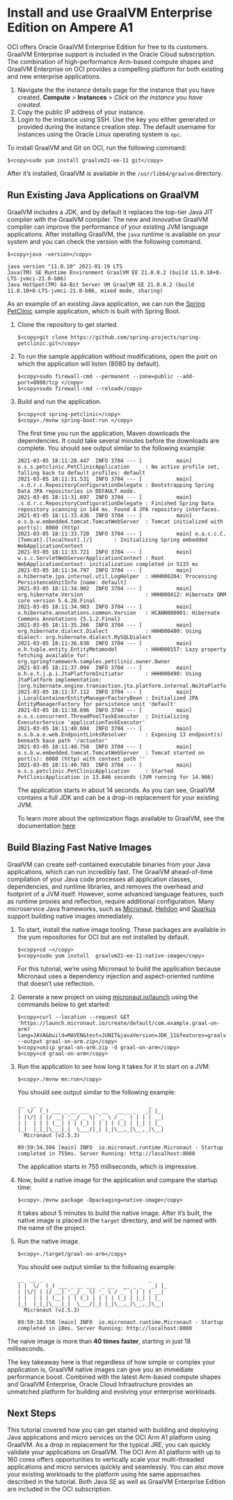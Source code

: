 # Install and use GraalVM Enterprise Edition on Ampere A1

OCI offers Oracle GraalVM Enterprise Edition for free to its customers. GraalVM Enterprise support is included in the Oracle Cloud subscription. The combination of high-performance Arm-based compute shapes and GraalVM Enterprise on OCI provides a compelling platform for both existing and new enterprise applications.

1. Navigate the the instance details page for the instance that you have created. **Compute** >   **Instances**  > *Click on the instance you have created*. 
1. Copy the public IP address of your instance. 
1. Login to the instance using SSH. Use the key you either generated or provided during the instance creation step. The default username for instances using the Oracle Linux operating system is `opc`.  

To install GraalVM and Git on OCI, run the following command:
 
```
$<copy>sudo yum install graalvm21-ee-11 git</copy>
```

After it’s installed, GraalVM is available in the `/usr/lib64/graalvm` directory.

## Run Existing Java Applications on GraalVM 

GraalVM includes a JDK, and by default it replaces the top-tier Java JIT compiler with the GraalVM compiler. The new and innovative GraalVM compiler can improve the performance of your existing JVM language applications. After installing GraalVM, the `java` runtime is available on your system and you can check the version with the following command. 

```
$<copy>java -version</copy>

java version "11.0.10" 2021-01-19 LTS
Java(TM) SE Runtime Environment GraalVM EE 21.0.0.2 (build 11.0.10+8-LTS-jvmci-21.0-b06)
Java HotSpot(TM) 64-Bit Server VM GraalVM EE 21.0.0.2 (build 11.0.10+8-LTS-jvmci-21.0-b06, mixed mode, sharing)
```

As an example of an existing Java application, we can run the [Spring PetClinic](https://projects.spring.io/spring-petclinic/) sample application, which is built with Spring Boot. 

1. Clone the repository to get started. 

    ```
    $<copy>git clone https://github.com/spring-projects/spring-petclinic.git</copy>
    ```

2. To run the sample application without modifications, open the port on which the application will listen (8080 by default). 

    ```
    $<copy>sudo firewall-cmd --permanent --zone=public --add-port=8080/tcp </copy>
    $<copy>sudo firewall-cmd --reload</copy>
    ```

3. Build and run the application.

    ```
    $<copy>cd spring-petclinic</copy>
    $<copy>./mvnw spring-boot:run </copy>
    ```
   The first time you run the application, Maven downloads the dependencies. It could take several minutes before the downloads are complete.
   You should see output similar to the following example:

    ```
    2021-03-05 18:11:28.447  INFO 3704 --- [           main] o.s.s.petclinic.PetClinicApplication     : No active profile set, falling back to default profiles: default
    2021-03-05 18:11:31.531  INFO 3704 --- [           main] .s.d.r.c.RepositoryConfigurationDelegate : Bootstrapping Spring Data JPA repositories in DEFAULT mode.
    2021-03-05 18:11:31.697  INFO 3704 --- [           main] .s.d.r.c.RepositoryConfigurationDelegate : Finished Spring Data repository scanning in 144 ms. Found 4 JPA repository interfaces.
    2021-03-05 18:11:33.436  INFO 3704 --- [           main] o.s.b.w.embedded.tomcat.TomcatWebServer  : Tomcat initialized with port(s): 8080 (http)
    2021-03-05 18:11:33.720  INFO 3704 --- [           main] o.a.c.c.C.[Tomcat].[localhost].[/]       : Initializing Spring embedded WebApplicationContext
    2021-03-05 18:11:33.721  INFO 3704 --- [           main] w.s.c.ServletWebServerApplicationContext : Root WebApplicationContext: initialization completed in 5133 ms
    2021-03-05 18:11:34.797  INFO 3704 --- [           main] o.hibernate.jpa.internal.util.LogHelper  : HHH000204: Processing PersistenceUnitInfo [name: default]
    2021-03-05 18:11:34.902  INFO 3704 --- [           main] org.hibernate.Version                    : HHH000412: Hibernate ORM core version 5.4.28.Final
    2021-03-05 18:11:34.983  INFO 3704 --- [           main] o.hibernate.annotations.common.Version   : HCANN000001: Hibernate Commons Annotations {5.1.2.Final}
    2021-03-05 18:11:35.266  INFO 3704 --- [           main] org.hibernate.dialect.Dialect            : HHH000400: Using dialect: org.hibernate.dialect.MySQLDialect
    2021-03-05 18:11:36.838  INFO 3704 --- [           main] o.h.tuple.entity.EntityMetamodel         : HHH000157: Lazy property fetching available for: org.springframework.samples.petclinic.owner.Owner
    2021-03-05 18:11:37.094  INFO 3704 --- [           main] o.h.e.t.j.p.i.JtaPlatformInitiator       : HHH000490: Using JtaPlatform implementation: [org.hibernate.engine.transaction.jta.platform.internal.NoJtaPlatform]
    2021-03-05 18:11:37.112  INFO 3704 --- [           main] j.LocalContainerEntityManagerFactoryBean : Initialized JPA EntityManagerFactory for persistence unit 'default'
    2021-03-05 18:11:38.696  INFO 3704 --- [           main] o.s.s.concurrent.ThreadPoolTaskExecutor  : Initializing ExecutorService 'applicationTaskExecutor'
    2021-03-05 18:11:40.604  INFO 3704 --- [           main] o.s.b.a.e.web.EndpointLinksResolver      : Exposing 13 endpoint(s) beneath base path '/actuator'
    2021-03-05 18:11:40.758  INFO 3704 --- [           main] o.s.b.w.embedded.tomcat.TomcatWebServer  : Tomcat started on port(s): 8080 (http) with context path ''
    2021-03-05 18:11:40.783  INFO 3704 --- [           main] o.s.s.petclinic.PetClinicApplication     : Started PetClinicApplication in 13.846 seconds (JVM running for 14.906)
    ```
   The application starts in about 14 seconds. As you can see, GraalVM contains a full JDK and can be a drop-in replacement for your existing JVM.  

   To learn more about the optimization flags available to GraalVM, see the documentation [here](https://docs.oracle.com/en/graalvm/enterprise/20/docs/reference-manual/jvm/Options/) 

## Build Blazing Fast Native Images

GraalVM can create self-contained executable binaries from your Java applications, which can run incredibly fast. The GraalVM ahead-of-time compilation of your Java code processes all application classes, dependencies, and runtime libraries, and removes the overhead and footprint of a JVM itself. However, some advanced language features, such as runtime proxies and reflection, require additional configuration. Many microservice Java frameworks, such as  [Micronaut](https://micronaut.io), [Helidon](https://helidon.io) and [Quarkus](https://quarkus.io) support building native images immediately. 

1. To start, install the native image tooling. These packages are available in the yum repositories for OCI but are not installed by default.

    ```
    $<copy>cd ~</copy>
    $<copy>sudo yum install  graalvm21-ee-11-native-image</copy>
    ```

   For this tutorial, we’re using Micronaut to build the application because Micronaut uses a dependency injection and aspect-oriented runtime that doesn’t use reflection.

2. Generate a new project on using [micronaut.io/launch](https://micronaut.io/launch) using the commands below to get started:

    ```
    $<copy>curl --location --request GET 'https://launch.micronaut.io/create/default/com.example.graal-on-arm?lang=JAVA&build=MAVEN&test=JUNIT&javaVersion=JDK_11&features=graalvm' --output graal-on-arm.zip</copy>
    $<copy>unzip graal-on-arm.zip -d graal-on-arm</copy>
    $<copy>cd graal-on-arm</copy>
    ```

3. Run the application to see how long it takes for it to start on a JVM:

    ```
    $<copy>./mvnw mn:run</copy>
    ```

   You should see output similar to the following example:
	
	```
    __  __ _                                  _
    |  \/  (_) ___ _ __ ___  _ __   __ _ _   _| |_
    | |\/| | |/ __| '__/ _ \| '_ \ / _` | | | | __|
    | |  | | | (__| | | (_) | | | | (_| | |_| | |_
    |_|  |_|_|\___|_|  \___/|_| |_|\__,_|\__,_|\__|
      Micronaut (v2.5.3)

    09:59:34.504 [main] INFO  io.micronaut.runtime.Micronaut - Startup completed in 755ms. Server Running: http://localhost:8080
    ```

   The application starts in 755 milliseconds, which is impressive. 

4. Now, build a native image for the application and compare the startup time:

    ```
    $<copy>./mvnw package -Dpackaging=native-image</copy>
    ```
   It takes about 5 minutes to build the native image. After it’s built, the native image is placed in the  `target` directory, and will be named with the name of the project. 

5. Run the native image.

    ```
    $<copy>./target/graal-on-arm</copy>
    ```

   You should see output similar to the following example:

    ```
    __  __ _                                  _
    | |  \/  (_) ___ _ __ ___  _ __   __ _ _   _| |_
    | |\/| | |/ __| '__/ _ \| '_ \ / _` | | | | __|
    | |  | | | (__| | | (_) | | | | (_| | |_| | |_
    |_|  |_|_|\___|_|  \___/|_| |_|\__,_|\__,_|\__|
      Micronaut (v2.5.3)

    09:59:18.558 [main] INFO  io.micronaut.runtime.Micronaut - Startup completed in 18ms. Server Running: http://localhost:8080
    ```

  The naive image is more than **40 times faster**, starting in just 18 milliseconds. 

  The key takeaway here is that regardless of how simple or complex your application is, GraalVM native images can give you an immediate performance boost. Combined with the latest Arm-based compute shapes and GraalVM Enterprise, Oracle Cloud Infrastructure provides an unmatched platform for building and evolving your enterprise workloads.

## Next Steps

This tutorial covered how you can get started with building and deploying Java applications and micro services on the OCI Arm A1 platform using GraalVM. As a drop in replacement for the typical JRE, you can quickly validate your applications on GraalVM. The OCI Arm A1 platform with up to 160 cores offers opportunities to vertically scale your multi-threaded applications and micro services quickly and seamlessly. You can also move your existing workloads to the platform using hte same approaches described in the tutorial. Both Java SE as well as GraalVM Enterprise Edition are included in the OCI subscription.  
